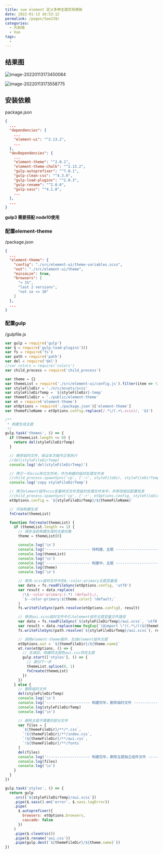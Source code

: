 ```yaml
---
title: vue element 定义多种主题实现换肤
date: 2022-01-13 16:53:12
permalink: /pages/5ae239/
categories:
  - 大前端
  - Vue
tags:
  - 
---
```

## 结果图



![image-20220113173450084](https://cdn.jsdelivr.net/gh/izhaong/izhaong.com-oss/blogImg/014021.vue%20element%20%E5%AE%9A%E4%B9%89%E5%A4%9A%E7%A7%8D%E4%B8%BB%E9%A2%98%E5%AE%9E%E7%8E%B0%E6%8D%A2%E8%82%A4/2022/01/13/17-34-54-284b4a74669ebcb44c43df766cad4b27-image-20220113173450084-bd2066.png)

![image-20220113173558775](https://cdn.jsdelivr.net/gh/izhaong/izhaong.com-oss/blogImg/014021.vue%20element%20%E5%AE%9A%E4%B9%89%E5%A4%9A%E7%A7%8D%E4%B8%BB%E9%A2%98%E5%AE%9E%E7%8E%B0%E6%8D%A2%E8%82%A4/2022/01/13/17-36-07-15a947900529dd7cbaac2245e8bd0519-image-20220113173558775-94992b.png)

## 安装依赖



package.json

```json
{
  ...
  "dependencies": {
    ...
    "element-ui": "^2.13.2",
    ...
  },
  "devDependencies": {
    ...
    "element-theme": "^2.0.1",
  	"element-theme-chalk": "^2.13.2",
    "gulp-autoprefixer": "^7.0.1",
    "gulp-clean-css": "^4.3.0",
    "gulp-load-plugins": "^2.0.3",
    "gulp-rename": "^2.0.0",
    "gulp-sass": "^4.1.0",
    ...
  },
  ...
}

```

**gulp3 需要搭配 node10使用**

### 配置element-theme

/package.json

```json
{
  ...
  "element-theme": {
    "config": "./src/element-ui/theme-variables.scss",
    "out": "./src/element-ui/theme",
    "minimize": true,
    "browsers": [
      "> 1%",
      "last 2 versions",
      "not ie <= 10"
    ]
  },
  ...
}
```

### 配置gulp

/gulpfile.js

```js
var gulp = require('gulp')
var $ = require('gulp-load-plugins')()
var fs = require('fs')
var path = require('path')
var del = require('del')
//var colors = require('colors')
var child_process = require('child_process')

var theme = {}
var themeList = require('./src/element-ui/config.js').filter(item => !item.hasBuild)
var styleFileDir = './src/assets/scss'
var styleFileDirTemp = `${styleFileDir}-temp`
var themeFileDir = './public/element-theme'
var et = require('element-theme')
var etOptions = require('./package.json')['element-theme']
var themeFileName = etOptions.config.replace(/.*\/(.+\.scss)/, '$1')

/**
 * 构建生成主题
 */
gulp.task('themes', () => {
  if (themeList.length <= 0) {
    return del(styleFileDirTemp)
  }

  // 删除临时文件，保证本次操作正常执行
  //del(styleFileDirTemp)
  console.log('del(styleFileDirTemp)')

  // 拷贝一份scss样式文件夹，作为构建的临时处理文件夹
  //child_process.spawnSync('cp', ['-r', styleFileDir, styleFileDirTemp])
  console.log('copy styleFileDirTemp')

  // 拷贝element组件scss变量样式文件至临时处理文件夹中，并修改相应配置信息
  //child_process.spawnSync('cp', ['-r', etOptions.config, styleFileDirTemp])
  etOptions.config = `${styleFileDirTemp}/${themeFileName}`

  // 开始构建生成
  fnCreate(themeList)

  function fnCreate(themeList) {
    if (themeList.length >= 1) {
      // 保存当前构建生成的主题对象
      theme = themeList[0]

      console.log('\n')
      console.log('-------------------- 待构建，主题 -------------------------')
      console.log(themeList)
      console.log('\n')
      console.log('-------------------- 构建中，主题 -------------------------')
      console.log(theme)
      console.log('\n')

      // 修改.scss临时文件中的$--color-primary主题变量值
      var data = fs.readFileSync(etOptions.config, 'utf8')
      var result = data.replace(
        /\$--color-primary:(.*) !default;/,
        `$--color-primary:${theme.color} !default;`
      )
      fs.writeFileSync(path.resolve(etOptions.config), result)

      // 修改aui.scss临时文件中引入element组件主题变量文件路径
      var data = fs.readFileSync(`${styleFileDirTemp}/aui.scss`, 'utf8')
      var result = data.replace(new RegExp(`(@import \")(.*\/)(${themeFileName}\";)`), '$1./$3')
      fs.writeFileSync(path.resolve(`${styleFileDirTemp}/aui.scss`), result)

      // 调用element-theme插件，生成element组件主题
      etOptions.out = `${themeFileDir}/${theme.name}`
      et.run(etOptions, () => {
        // 生成后，构建同主题色aui.css项目主题
        gulp.start(['styles'], () => {
          // 递归下一步
          themeList.splice(0, 1)
          fnCreate(themeList)
        })
      })
    } else {
      // 删除临时文件
      del(styleFileDirTemp)
      console.log('\n')
      console.log('-------------------- 构建完毕，删除临时文件 -------------------------')
      console.log(styleFileDirTemp)
      console.log('\n')

      // 删除主题不需要的部分文件
      var files = [
        `${themeFileDir}/**/*.css`,
        `!${themeFileDir}/**/index.css`,
        `!${themeFileDir}/**/aui.css`,
        `!${themeFileDir}/**/fonts`
      ]
      del(files)
      console.log('-------------------- 构建完毕，删除主题独立组件文件 -------------------------')
      console.log(files)
      console.log('\n')
    }
  }
})

gulp.task('styles', () => {
  return gulp
    .src([`${styleFileDirTemp}/aui.scss`])
    .pipe($.sass().on('error', $.sass.logError))
    .pipe(
      $.autoprefixer({
        browsers: etOptions.browsers,
        cascade: false
      })
    )
    .pipe($.cleanCss())
    .pipe($.rename('aui.css'))
    .pipe(gulp.dest(`${themeFileDir}/${theme.name}`))
})

```

